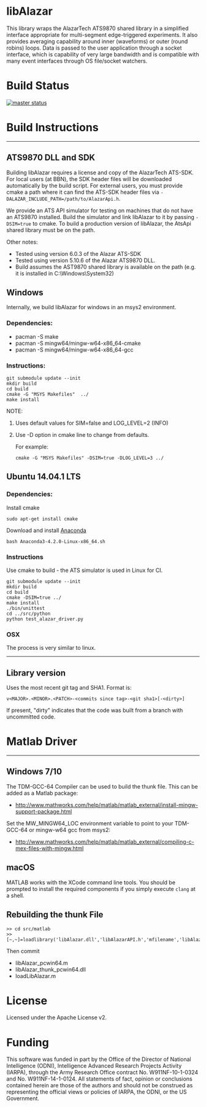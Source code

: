 # libAlazar

This library wraps the AlazarTech ATS9870 shared library in a simplified
interface appropriate for multi-segment edge-triggered experiments. It also
provides averaging capability around inner (waveforms) or outer (round robins)
loops. Data is passed to the user application through a socket interface,
which is capability of very large bandwidth and is compatible with many
event interfaces through OS file/socket watchers.

# Build Status

[![master status](https://qiplab.bbn.com/ci/projects/4/status.png?ref=master)](https://qiplab.bbn.com/ci/projects/4?ref=master)


# Build Instructions
_____________

## ATS9870 DLL and SDK

Building libAlazar requires a license and copy of the AlazarTech ATS-SDK. For
local users (at BBN), the SDK header files will be downloaded automatically by
the build script. For external users, you must provide cmake a path where it can
find the ATS-SDK header files via `-DALAZAR_INCLUDE_PATH=/path/to/AlazarApi.h`.

We provide an ATS API simulator for testing on machines that do not have an
ATS9870 installed. Build the simulator and link libAlazar to it by passing
`-DSIM=true` to cmake. To build a production version of libAlazar, the AtsApi
shared library must be on the path.

Other notes:
* Tested using version 6.0.3 of the Alazar ATS-SDK
* Tested using version 5.10.6 of the Alazar ATS9870 DLL.
* Build assumes the AST9870 shared library is available on the path (e.g. it is installed in C:\Windows\System32\)

## Windows

Internally, we build libAlazar for windows in an msys2 environment.

### Dependencies:

* pacman -S make
* pacman -S mingw64/mingw-w64-x86_64-cmake
* pacman -S mingw64/mingw-w64-x86_64-gcc

### Instructions:

```
git submodule update --init
mkdir build
cd build
cmake -G "MSYS Makefiles"  ../
make install
```
NOTE:

1. Uses default values for SIM=false and LOG_LEVEL=2 (INFO)
2. Use -D option in cmake line to change from defaults.

    For example:
    ```
    cmake -G "MSYS Makefiles" -DSIM=true -DLOG_LEVEL=3 ../
    ```

## Ubuntu 14.04.1 LTS

### Dependencies:

Install cmake
```
sudo apt-get install cmake
```
Download and install [Anaconda](https://repo.continuum.io/archive/Anaconda3-4.2.0-Linux-x86_64.sh)
```
bash Anaconda3-4.2.0-Linux-x86_64.sh
```

### Instructions

Use cmake to build - the ATS simulator is used in Linux for CI.
```
git submodule update --init
mkdir build
cd build
cmake -DSIM=true ../
make install
./bin/unittest
cd ../src/python
python test_alazar_driver.py
```

### OSX

The process is very similar to linux.

____________

## Library version

Uses the most recent git tag and SHA1.  Format is:

```
v<MAJOR>.<MINOR>.<PATCH>-<commits since tag>-<git sha1>[-<dirty>]
```
If present, "dirty" indicates that the code was built from a branch with uncommitted code.


# Matlab Driver
____________________

## Windows 7/10

The TDM-GCC-64 Compiler can be used to build the thunk file.  This can be added as a Matlab package:

* http://www.mathworks.com/help/matlab/matlab_external/install-mingw-support-package.html

Set the MW_MINGW64_LOC environment variable to point to your TDM-GCC-64 or
mingw-w64 gcc from msys2:
* http://www.mathworks.com/help/matlab/matlab_external/compiling-c-mex-files-with-mingw.html

##  macOS

MATLAB works with the XCode command line tools. You should be prompted to install the required components if you simply execute `clang` at a shell.

## Rebuilding the thunk File

```
>> cd src/matlab
>> [~,~]=loadlibrary('libAlazar.dll','libAlazarAPI.h','mfilename','libAlazar_pcwin64.m');
```
Then commit
* libAlazar_pcwin64.m
* libAlazar_thunk_pcwin64.dll
* loadLibAlazar.m

# License

Licensed under the Apache License v2.

# Funding

This software was funded in part by the Office of the Director of National
Intelligence (ODNI), Intelligence Advanced Research Projects Activity (IARPA),
through the Army Research Office contract No. W911NF-10-1-0324 and No.
W911NF-14-1-0124. All statements of fact, opinion or conclusions contained
herein are those of the authors and should not be construed as representing the
official views or policies of IARPA, the ODNI, or the US Government.
